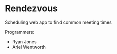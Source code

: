 # Rendezvous
Scheduling web app to find common meeting times

Programmers:
- Ryan Jones
- Ariel Wentworth
